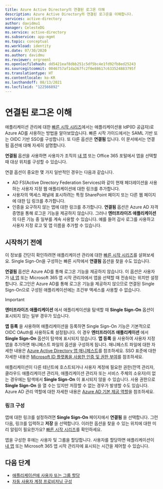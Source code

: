```yaml
---
title: Azure Active Directory의 연결된 로그온 이해
description: Azure Active Directory의 연결된 로그온을 이해합니다.
services: active-directory
author: davidmu1
manager: CelesteDG
ms.service: active-directory
ms.subservice: app-mgmt
ms.topic: conceptual
ms.workload: identity
ms.date: 07/30/2020
ms.author: davidmu
ms.reviewer: ergreenl
ms.openlocfilehash: dd5421eaf8dbb251c5df5bc4e1fd92fb8ed25243
ms.sourcegitcommit: 0046757af1da267fc2f0e88617c633524883795f
ms.translationtype: HT
ms.contentlocale: ko-KR
ms.lasthandoff: 08/13/2021
ms.locfileid: "122566892"
---
```

# <a name="understand-linked-sign-on"></a>연결된 로그온 이해

애플리케이션 관리에 대한 [빠른 시작 시리즈](view-applications-portal.md)에서는 애플리케이션용 IdP(ID 공급자)로 Azure AD를 사용하는 방법을 알아보았습니다. 빠른 시작 가이드에서는 SAML 기반 또는 OIDC 기반 SSO를 구성합니다. 또 다른 옵션은 **연결됨** 입니다. 이 문서에서는 연결됨 옵션에 대해 자세히 설명합니다.

**연결됨** 옵션을 사용하면 사용자가 조직의 [내 앱](https://myapps.microsoft.com/) 또는 Office 365 포털에서 앱을 선택할 때 대상 위치를 구성할 수 있습니다.

연결 옵션이 중요한 몇 가지 일반적인 경우는 다음과 같습니다.

- AD FS(Active Directory Federation Services)와 같이 현재 페더레이션을 사용하는 사용자 지정 웹 애플리케이션에 대한 링크를 추가합니다.
- 사용자의 액세스 패널에 표시하려는 특정 SharePoint 페이지 또는 다른 웹 페이지에 대한 딥 링크를 추가합니다.
- 인증을 요구하지 않는 앱에 대한 링크를 추가합니다.
 **연결됨** 옵션은 Azure AD 자격 증명을 통해 로그온 기능을 제공하지 않습니다. 그러나 **엔터프라이즈 애플리케이션** 의 다른 기능 중 일부를 계속 사용할 수 있습니다. 예를 들어 감사 로그를 사용하고 사용자 지정 로고 및 앱 이름을 추가할 수 있습니다.

## <a name="before-you-begin"></a>시작하기 전에

이 정보를 간단히 확인하려면 애플리케이션 관리에 대한 [빠른 시작 시리즈](view-applications-portal.md)를 살펴보세요. Single Sign-On을 구성하는 빠른 시작에서 **연결됨** 옵션을 찾을 수도 있습니다.

**연결됨** 옵션은 Azure AD를 통해 로그온 기능을 제공하지 않습니다. 이 옵션은 사용자가 [내 앱](https://myapps.microsoft.com/) 또는 Microsoft 365 앱 시작 관리자에서 앱을 선택할 때 전송되는 위치만 설정합니다.  로그인은 Azure AD를 통해 로그온 기능을 제공하지 않으므로 연결된 Single Sign-On으로 구성된 애플리케이션에는 조건부 액세스를 사용할 수 없습니다.

> [!IMPORTANT]
> **엔터프라이즈 애플리케이션** 에서 애플리케이션을 탐색할 때 **Single Sign-On** 옵션이 표시되지 않는 일부 경우가 있습니다.
>
> **앱 등록** 을 사용하여 애플리케이션을 등록하면 Single Sign-On 기능은 기본적으로 OIDC OAuth를 사용하도록 설정됩니다. 이 경우 **엔터프라이즈 애플리케이션** 에서 **Single Sign-On** 옵션이 탐색에 표시되지 않습니다. **앱 등록** 을 사용하여 사용자 지정 앱을 추가하면 매니페스트 파일의 옵션을 구성하게 됩니다. 매니페스트 파일에 대한 자세한 내용은 [Azure Active Directory 앱 매니페스트](../develop/reference-app-manifest.md)를 참조하세요. SSO 표준에 대한 자세한 내용은 [Microsoft ID 플랫폼을 사용한 인증 및 권한 부여](../develop/authentication-vs-authorization.md#authentication-and-authorization-using-the-microsoft-identity-platform)를 참조하세요.
>
> 애플리케이션이 다른 테넌트에 호스트되거나 사용자 계정에 필요한 권한(전역 관리자, 클라우드 애플리케이션 관리자, 애플리케이션 관리자 또는 서비스 주체의 소유자)이 없는 경우에는 탐색에서 **Single Sign-On** 이 표시되지 않을 수 있습니다. 사용 권한으로 **Single Sign-On** 을 열 수는 있지만 저장할 수 없는 경우가 발생할 수도 있습니다. Azure AD 관리 역할에 대한 자세한 내용은 [Azure AD 기본 제공 역할](../roles/permissions-reference.md)을 참조하세요.

### <a name="configure-link"></a>링크 구성

앱에 대한 링크를 설정하려면 **Single Sign-On** 페이지에서 **연결됨** 을 선택합니다. 그런 다음, 링크를 입력하고 **저장** 을 선택합니다. 이러한 옵션을 찾을 수 있는 위치에 대한 미리 알림이 필요한가요? [빠른 시작 시리즈](view-applications-portal.md)를 확인하세요.

앱을 구성한 후에는 사용자 및 그룹을 할당합니다. 사용자를 할당하면 애플리케이션이 [내 앱](https://myapps.microsoft.com/) 또는 Microsoft 365 앱 시작 관리자에 표시되는 시간을 제어할 수 있습니다.

## <a name="next-steps"></a>다음 단계

- [애플리케이션에 사용자 또는 그룹 할당](./assign-user-or-group-access-portal.md)
- [자동 사용자 계정 프로비저닝 구성](../app-provisioning/configure-automatic-user-provisioning-portal.md)